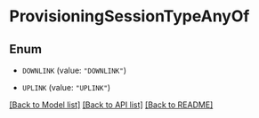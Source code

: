 # ProvisioningSessionTypeAnyOf

## Enum


* `DOWNLINK` (value: `"DOWNLINK"`)

* `UPLINK` (value: `"UPLINK"`)


[[Back to Model list]](../README.md#documentation-for-models) [[Back to API list]](../README.md#documentation-for-api-endpoints) [[Back to README]](../README.md)


